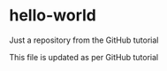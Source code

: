 # hello-world
Just a repository from the GitHub tutorial

This file is updated as per GitHub tutorial
